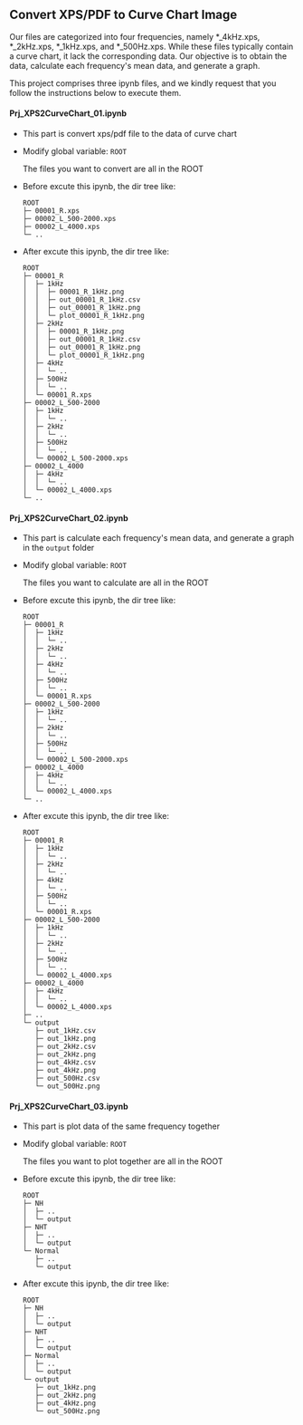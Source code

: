 ## Convert XPS/PDF to Curve Chart Image

Our files are categorized into four frequencies, namely *_4kHz.xps, *_2kHz.xps, *_1kHz.xps, and *_500Hz.xps. While these files typically contain a curve chart, it lack the corresponding data. Our objective is to obtain the data, calculate each frequency's mean data, and generate a graph.

This project comprises three ipynb files, and we kindly request that you follow the instructions below to execute them.

#### Prj_XPS2CurveChart_01.ipynb

- This part is convert xps/pdf file to the data of curve chart

- Modify global variable: `ROOT` 
  
  The files you want to convert are all in the ROOT

- Before excute this ipynb, the dir tree like:
  
  ```
  ROOT  
  ├─ 00001_R.xps  
  ├─ 00002_L_500-2000.xps  
  ├─ 00002_L_4000.xps  
  └─ ..  
  ```

- After excute this ipynb, the dir tree like:
  
  ```
  ROOT  
  ├─ 00001_R  
  │  ├─ 1kHz  
  │  │  ├─ 00001_R_1kHz.png  
  │  │  ├─ out_00001_R_1kHz.csv  
  │  │  ├─ out_00001_R_1kHz.png  
  │  │  └─ plot_00001_R_1kHz.png  
  │  ├─ 2kHz  
  │  │  ├─ 00001_R_1kHz.png  
  │  │  ├─ out_00001_R_1kHz.csv  
  │  │  ├─ out_00001_R_1kHz.png  
  │  │  └─ plot_00001_R_1kHz.png  
  │  ├─ 4kHz  
  │  │  └─ ..  
  │  ├─ 500Hz  
  │  │  └─ ..  
  │  └─ 00001_R.xps  
  ├─ 00002_L_500-2000  
  │  ├─ 1kHz  
  │  │  └─ ..  
  │  ├─ 2kHz  
  │  │  └─ ..  
  │  ├─ 500Hz  
  │  │  └─ ..  
  │  └─ 00002_L_500-2000.xps  
  ├─ 00002_L_4000  
  │  ├─ 4kHz  
  │  │  └─ ..  
  │  └─ 00002_L_4000.xps  
  └─ ..  
  ```

#### Prj_XPS2CurveChart_02.ipynb

- This part is calculate each frequency's mean data, and generate a graph in the `output` folder

- Modify global variable: `ROOT` 
  
  The files you want to calculate are all in the ROOT

- Before excute this ipynb, the dir tree like:
  
  ```
  ROOT  
  ├─ 00001_R  
  │  ├─ 1kHz  
  │  │  └─ ..  
  │  ├─ 2kHz  
  │  │  └─ ..  
  │  ├─ 4kHz  
  │  │  └─ ..  
  │  ├─ 500Hz  
  │  │  └─ ..  
  │  └─ 00001_R.xps  
  ├─ 00002_L_500-2000  
  │  ├─ 1kHz  
  │  │  └─ ..  
  │  ├─ 2kHz  
  │  │  └─ ..  
  │  ├─ 500Hz  
  │  │  └─ ..  
  │  └─ 00002_L_500-2000.xps  
  ├─ 00002_L_4000  
  │  ├─ 4kHz  
  │  │  └─ ..  
  │  └─ 00002_L_4000.xps  
  └─ ..  
  ```

- After excute this ipynb, the dir tree like:
  
  ```
  ROOT  
  ├─ 00001_R  
  │  ├─ 1kHz  
  │  │  └─ ..  
  │  ├─ 2kHz  
  │  │  └─ ..  
  │  ├─ 4kHz  
  │  │  └─ ..  
  │  ├─ 500Hz  
  │  │  └─ ..  
  │  └─ 00001_R.xps  
  ├─ 00002_L_500-2000  
  │  ├─ 1kHz  
  │  │  └─ ..  
  │  ├─ 2kHz  
  │  │  └─ ..  
  │  ├─ 500Hz  
  │  │  └─ ..  
  │  └─ 00002_L_4000.xps  
  ├─ 00002_L_4000  
  │  ├─ 4kHz  
  │  │  └─ ..  
  │  └─ 00002_L_4000.xps  
  ├─ .. 
  └─ output  
     ├─ out_1kHz.csv  
     ├─ out_1kHz.png  
     ├─ out_2kHz.csv  
     ├─ out_2kHz.png  
     ├─ out_4kHz.csv  
     ├─ out_4kHz.png  
     ├─ out_500Hz.csv  
     └─ out_500Hz.png  
  ```

#### Prj_XPS2CurveChart_03.ipynb

- This part is plot data of the same frequency together

- Modify global variable: `ROOT`
  
  The files you want to plot together are all in the ROOT

- Before excute this ipynb, the dir tree like:
  
  ```
  ROOT  
  ├─ NH  
  │  ├─ ..  
  │  └─ output  
  ├─ NHT  
  │  ├─ ..  
  │  └─ output  
  └─ Normal  
     ├─ ..  
     └─ output  
  ```

- After excute this ipynb, the dir tree like:
  
  ```
  ROOT  
  ├─ NH  
  │  ├─ ..  
  │  └─ output  
  ├─ NHT  
  │  ├─ ..  
  │  └─ output  
  ├─ Normal  
  │  ├─ ..  
  │  └─ output  
  └─ output  
     ├─ out_1kHz.png  
     ├─ out_2kHz.png  
     ├─ out_4kHz.png  
     └─ out_500Hz.png  
  ```
